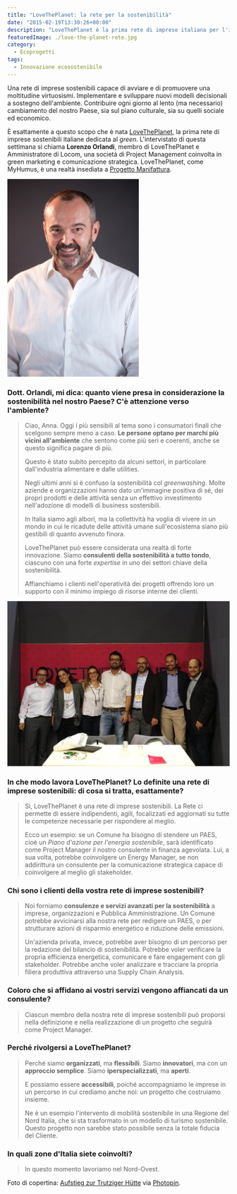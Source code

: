 ```yaml
---
title: "LoveThePlanet: la rete per la sostenibilità"
date: "2015-02-19T13:30:26+00:00"
description: "LoveThePlanet è la prima rete di imprese italiana per l'implementazione e lo sviluppo di nuovi modelli decisionali a sostegno dell'ambiente."
featuredImage: ./love-the-planet-rete.jpg
category:
  - Ecoprogetti
tags:
  - Innovazione ecosostenibile
---
```


Una rete di imprese sostenibili capace di avviare e di promuovere una moltitudine virtuosismi. Implementare e sviluppare nuovi modelli decisionali a sostegno dell'ambiente. Contribuire ogni giorno al lento (ma necessario) cambiamento del nostro Paese, sia sul piano culturale, sia su quelli sociale ed economico.

È esattamente a questo scopo che è nata [LoveThePlanet](http://www.lovetheplanet.eu/it/), la prima rete di imprese sostenibili italiane dedicata al _green_.
L'intervistato di questa settimana si chiama **Lorenzo Orlandi**, membro di LoveThePlanet e Amministratore di Locom, una società di Project Management coinvolta in green marketing e comunicazione strategica.
LoveThePlanet, come MyHumus, è una realtà insediata a [Progetto Manifattura](http://www.progettomanifattura.it).

![Lorenzo Orlandi](./lorenzo-orlandi.jpg)

### Dott. Orlandi, mi dica: quanto viene presa in considerazione la sostenibilità nel nostro Paese? C'è attenzione verso l'ambiente?

> Ciao, Anna. Oggi i più sensibili al tema sono i consumatori finali che scelgono sempre meno a caso. **Le persone optano per marchi più vicini all'ambiente** che sentono come più seri e coerenti, anche se questo significa pagare di più.
>
> Questo è stato subito percepito da alcuni settori, in particolare dall'industria alimentare e dalle utilities.
>
> Negli ultimi anni si è confuso la sostenibilità col _greenwashing_. Molte aziende e organizzazioni hanno dato un'immagine positiva di sé, dei propri prodotti e delle attività senza un effettivo investimento nell'adozione di modelli di business sostenibili.
>
> In Italia siamo agli albori, ma la collettività ha voglia di vivere in un mondo in cui le ricadute delle attività umane sull'ecosistema siano più gestibili di quanto avvenuto finora.
>
> LoveThePlanet può essere considerata una realtà di forte innovazione. Siamo **consulenti della sostenibilità a tutto tondo**, ciascuno con una forte _expertise_ in uno dei settori chiave della sostenibilità.
>
> Affianchiamo i clienti nell'operatività dei progetti offrendo loro un supporto con il minimo impiego di risorse interne dei clienti.

![Il team di LoveThePlanet](./love.jpg)

### In che modo lavora LoveThePlanet? Lo definite una rete di imprese sostenibili: di cosa si tratta, esattamente?

> Sì, LoveThePlanet è una rete di imprese sostenibili. La Rete ci permette di essere indipendenti, agili, focalizzati ed aggiornati su tutte le competenze necessarie per rispondere al meglio.
>
> Ecco un esempio: se un Comune ha bisogno di stendere un PAES, cioè un _Piano d'azione per l'energia sostenibile_, sarà identificato come Project Manager il nostro consulente in finanza agevolata. Lui, a sua volta, potrebbe coinvolgere un Energy Manager, se non addirittura un consulente per la comunicazione strategica capace di coinvolgere al meglio gli stakeholder.

### Chi sono i clienti della vostra rete di imprese sostenibili?

> Noi forniamo **consulenze e servizi avanzati per la sostenibilità** a imprese, organizzazioni e Pubblica Amministrazione. Un Comune potrebbe avvicinarsi alla nostra rete per redigere un PAES, o per strutturare azioni di risparmio energetico e riduzione delle emissioni.
>
> Un'azienda privata, invece, potrebbe aver bisogno di un percorso per la redazione del bilancio di sostenibilità. Potrebbe voler verificare la propria efficienza energetica, comunicare e fare engagement con gli stakeholder. Potrebbe anche voler analizzare e tracciare la propria filiera produttiva attraverso una Supply Chain Analysis.

### Coloro che si affidano ai vostri servizi vengono affiancati da un consulente?

> Ciascun membro della nostra rete di imprese sostenibili può proporsi nella definizione e nella realizzazione di un progetto che seguirà come Project Manager.

### Perché rivolgersi a LoveThePlanet?

> Perché siamo **organizzati**, ma **flessibili**. Siamo **innovatori**, ma con un **approccio semplice**. Siamo **iperspecializzati**, ma **aperti**.
>
> E possiamo essere **accessibili**, poiché accompagniamo le imprese in un percorso in cui crediamo anche noi: un progetto che costruiamo insieme.
>
> Ne è un esempio l'intervento di mobilità sostenibile in una Regione del Nord Italia, che si sta trasformato in un modello di turismo sostenibile. Questo progetto non sarebbe stato possibile senza la totale fiducia del Cliente.

### In quali zone d'Italia siete coinvolti?

> In questo momento lavoriamo nel Nord-Ovest.

Foto di copertina: [Aufstieg zur Trutziger Hütte](http://www.flickr.com/photos/42645785@N04/4239305927) via [Photopin](http://photopin.com).
